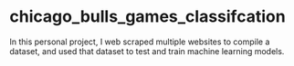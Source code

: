 # chicago_bulls_games_classifcation
In this personal project, I web scraped multiple websites to compile a dataset, and used that dataset to test and train machine learning models.
